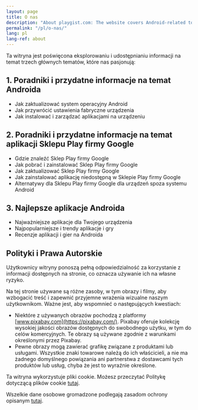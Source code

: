```yaml
---
layout: page
title: O nas
description: "About playgist.com: The website covers Android-related topics, offering tutorials, articles, and tops with apps of interest to visitors."
permalink: "/pl/o-nas/"
lang: pl
lang-ref: about
---
```


Ta witryna jest poświęcona eksplorowaniu i udostępnianiu informacji na temat trzech głównych tematów, które nas pasjonują:

## 1. Poradniki i przydatne informacje na temat Androida

- Jak zaktualizować system operacyjny Android
- Jak przywrócić ustawienia fabryczne urządzenia
- Jak instalować i zarządzać aplikacjami na urządzeniu

## 2. Poradniki i przydatne informacje na temat aplikacji Sklepu Play firmy Google

- Gdzie znaleźć Sklep Play firmy Google
- Jak pobrać i zainstalować Sklep Play firmy Google
- Jak zaktualizować Sklep Play firmy Google
- Jak zainstalować aplikację niedostępną w Sklepie Play firmy Google
- Alternatywy dla Sklepu Play firmy Google dla urządzeń spoza systemu Android

## 3. Najlepsze aplikacje Androida

- Najważniejsze aplikacje dla Twojego urządzenia
- Najpopularniejsze i trendy aplikacje i gry
- Recenzje aplikacji i gier na Androida

## Polityki i Prawa Autorskie

Użytkownicy witryny ponoszą pełną odpowiedzialność za korzystanie z informacji dostępnych na stronie, co oznacza używanie ich na własne ryzyko.

Na tej stronie używane są różne zasoby, w tym obrazy i filmy, aby wzbogacić treść i zapewnić przyjemne wrażenia wizualne naszym użytkownikom. Ważne jest, aby wspomnieć o następujących kwestiach:

- Niektóre z używanych obrazów pochodzą z platformy [www.pixabay.com](https://pixabay.com/). Pixabay oferuje kolekcję wysokiej jakości obrazów dostępnych do swobodnego użytku, w tym do celów komercyjnych. Te obrazy są używane zgodnie z warunkami określonymi przez Pixabay.
- Pewne obrazy mogą zawierać grafikę związane z produktami lub usługami. Wszystkie znaki towarowe należą do ich właścicieli, a nie ma żadnego domyślnego powiązania ani partnerstwa z dostawcami tych produktów lub usług, chyba że jest to wyraźnie określone.

Ta witryna wykorzystuje pliki cookie. Możesz przeczytać Politykę dotyczącą plików cookie [tutaj]({{site.baseurl}}{{site.t[page.lang].cookiePolicyPage.url}}).

Wszelkie dane osobowe gromadzone podlegają zasadom ochrony opisanym [tutaj]({{site.baseurl}}{{site.t[page.lang].privacyPolicyPage.url}}).
